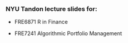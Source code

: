 ### NYU Tandon lecture slides for:

+ FRE6871 R in Finance

+ FRE7241 Algorithmic Portfolio Management
